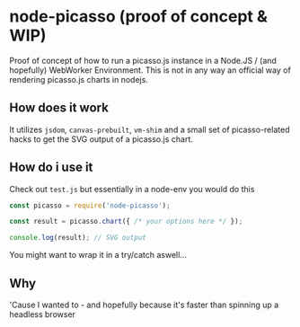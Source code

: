# node-picasso (proof of concept & WIP)
Proof of concept of how to run a picasso.js instance in a Node.JS / (and hopefully) WebWorker Environment.
This is not in any way an official way of rendering picasso.js charts in nodejs.

## How does it work
It utilizes `jsdom`, `canvas-prebuilt`, `vm-shim` and a small set of picasso-related hacks to get the SVG output of a picasso.js chart.

## How do i use it
Check out `test.js` but essentially in a node-env you would do this

```js
const picasso = require('node-picasso');

const result = picasso.chart({ /* your options here */ }); 

console.log(result); // SVG output
```

You might want to wrap it in a try/catch aswell...

## Why
'Cause I wanted to - and hopefully because it's faster than spinning up a headless browser
